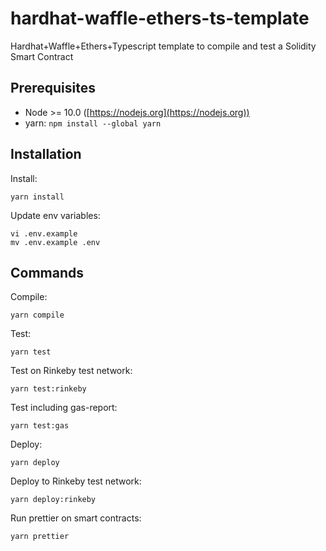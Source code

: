 # hardhat-waffle-ethers-ts-template
Hardhat+Waffle+Ethers+Typescript template to compile and test a Solidity Smart Contract

## Prerequisites
* Node >= 10.0 ([https://nodejs.org](https://nodejs.org))
* yarn: `npm install --global yarn`

## Installation
Install:
```
yarn install
```

Update env variables:
```
vi .env.example
mv .env.example .env
```

## Commands
Compile:
```
yarn compile
```

Test:
```
yarn test
```

Test on Rinkeby test network:
```
yarn test:rinkeby
```

Test including gas-report:
```
yarn test:gas
```

Deploy:
```
yarn deploy
```

Deploy to Rinkeby test network:
```
yarn deploy:rinkeby
```

Run prettier on smart contracts:
```
yarn prettier
```
